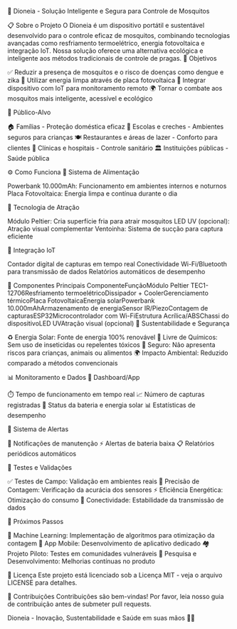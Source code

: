 🦟 Dioneia - Solução Inteligente e Segura para Controle de Mosquitos

📋 Sobre o Projeto
O Dioneia é um dispositivo portátil e sustentável desenvolvido para o controle eficaz de mosquitos, combinando tecnologias avançadas como resfriamento termoelétrico, energia fotovoltaica e integração IoT. Nossa solução oferece uma alternativa ecológica e inteligente aos métodos tradicionais de controle de pragas.
🎯 Objetivos

✅ Reduzir a presença de mosquitos e o risco de doenças como dengue e zika
🌱 Utilizar energia limpa através de placa fotovoltaica
📱 Integrar dispositivo com IoT para monitoramento remoto
🌍 Tornar o combate aos mosquitos mais inteligente, acessível e ecológico

👥 Público-Alvo

🏠 Famílias - Proteção doméstica eficaz
🏫 Escolas e creches - Ambientes seguros para crianças
🍽️ Restaurantes e áreas de lazer - Conforto para clientes
🏥 Clínicas e hospitais - Controle sanitário
🏛️ Instituições públicas - Saúde pública

⚙️ Como Funciona
🔋 Sistema de Alimentação

Powerbank 10.000mAh: Funcionamento em ambientes internos e noturnos
Placa Fotovoltaica: Energia limpa e contínua durante o dia

🎯 Tecnologia de Atração

Módulo Peltier: Cria superfície fria para atrair mosquitos
LED UV (opcional): Atração visual complementar
Ventoinha: Sistema de sucção para captura eficiente

📡 Integração IoT

Contador digital de capturas em tempo real
Conectividade Wi-Fi/Bluetooth para transmissão de dados
Relatórios automáticos de desempenho

🔧 Componentes Principais
ComponenteFunçãoMódulo Peltier TEC1-12706Resfriamento termoelétricoDissipador + CoolerGerenciamento térmicoPlaca FotovoltaicaEnergia solarPowerbank 10.000mAhArmazenamento de energiaSensor IR/PiezoContagem de capturasESP32Microcontrolador com Wi-FiEstrutura Acrílica/ABSChassi do dispositivoLED UVAtração visual (opcional)
🌱 Sustentabilidade e Segurança

♻️ Energia Solar: Fonte de energia 100% renovável
🚫 Livre de Químicos: Sem uso de inseticidas ou repelentes tóxicos
👶 Seguro: Não apresenta riscos para crianças, animais ou alimentos
🌍 Impacto Ambiental: Reduzido comparado a métodos convencionais

📊 Monitoramento e Dados
📱 Dashboard/App

⏱️ Tempo de funcionamento em tempo real
📈 Número de capturas registradas
🔋 Status da bateria e energia solar
📊 Estatísticas de desempenho

🔔 Sistema de Alertas

🔧 Notificações de manutenção
⚡ Alertas de bateria baixa
📋 Relatórios periódicos automáticos

🧪 Testes e Validações

✅ Testes de Campo: Validação em ambientes reais
🔢 Precisão de Contagem: Verificação da acurácia dos sensores
⚡ Eficiência Energética: Otimização do consumo
📶 Conectividade: Estabilidade da transmissão de dados

🚀 Próximos Passos

🤖 Machine Learning: Implementação de algoritmos para otimização da contagem
📱 App Mobile: Desenvolvimento de aplicativo dedicado
🏘️ Projeto Piloto: Testes em comunidades vulneráveis
🔬 Pesquisa e Desenvolvimento: Melhorias contínuas no produto

📄 Licença
Este projeto está licenciado sob a Licença MIT - veja o arquivo LICENSE para detalhes.

🤝 Contribuições
Contribuições são bem-vindas! Por favor, leia nosso guia de contribuição antes de submeter pull requests.


Dioneia - Inovação, Sustentabilidade e Saúde em suas mãos 🌱🦟
